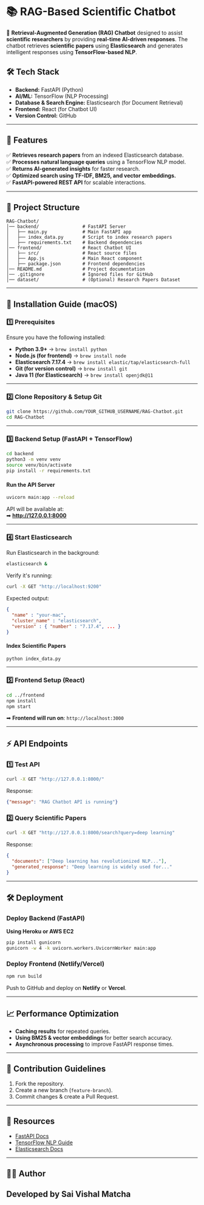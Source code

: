# 📚 RAG-Based Scientific Chatbot

🚀 **Retrieval-Augmented Generation (RAG) Chatbot** designed to assist **scientific researchers** by providing **real-time AI-driven responses**. The chatbot retrieves **scientific papers** using **Elasticsearch** and generates intelligent responses using **TensorFlow-based NLP**.

## **🛠 Tech Stack**
- **Backend:** FastAPI (Python)
- **AI/ML:** TensorFlow (NLP Processing)
- **Database & Search Engine:** Elasticsearch (for Document Retrieval)
- **Frontend:** React (for Chatbot UI)
- **Version Control:** GitHub

---

## **📌 Features**
✅ **Retrieves research papers** from an indexed Elasticsearch database.  
✅ **Processes natural language queries** using a TensorFlow NLP model.  
✅ **Returns AI-generated insights** for faster research.  
✅ **Optimized search using TF-IDF, BM25, and vector embeddings.**  
✅ **FastAPI-powered REST API** for scalable interactions.  

---

## **📂 Project Structure**

```
RAG-Chatbot/
│── backend/                # FastAPI Server
│   ├── main.py             # Main FastAPI app
│   ├── index_data.py       # Script to index research papers
│   ├── requirements.txt    # Backend dependencies
│── frontend/               # React Chatbot UI
│   ├── src/                # React source files
│   ├── App.js              # Main React component
│   ├── package.json        # Frontend dependencies
│── README.md               # Project documentation
│── .gitignore              # Ignored files for GitHub
│── dataset/                # (Optional) Research Papers Dataset
```

---
## **🚀 Installation Guide (macOS)**

### **1️⃣ Prerequisites**
Ensure you have the following installed:
- **Python 3.9+** → `brew install python`
- **Node.js (for frontend)** → `brew install node`
- **Elasticsearch 7.17.4** → `brew install elastic/tap/elasticsearch-full`
- **Git (for version control)** → `brew install git`
- **Java 11 (for Elasticsearch)** → `brew install openjdk@11`

---
### **2️⃣ Clone Repository & Setup Git**
```sh
git clone https://github.com/YOUR_GITHUB_USERNAME/RAG-Chatbot.git
cd RAG-Chatbot
```

---
### **3️⃣ Backend Setup (FastAPI + TensorFlow)**
```sh
cd backend
python3 -m venv venv
source venv/bin/activate
pip install -r requirements.txt
```

#### **Run the API Server**
```sh
uvicorn main:app --reload
```
API will be available at:  
➡ **http://127.0.0.1:8000**

---

### **4️⃣ Start Elasticsearch**
Run Elasticsearch in the background:
```sh
elasticsearch &
```
Verify it's running:
```sh
curl -X GET "http://localhost:9200"
```
Expected output:
```json
{
  "name" : "your-mac",
  "cluster_name" : "elasticsearch",
  "version" : { "number" : "7.17.4", ... }
}
```
#### **Index Scientific Papers**
```sh
python index_data.py
```

---

### **5️⃣ Frontend Setup (React)**
```sh
cd ../frontend
npm install
npm start
```
➡ **Frontend will run on**: `http://localhost:3000`

---

## **⚡ API Endpoints**
### **1️⃣ Test API**
```sh
curl -X GET "http://127.0.0.1:8000/"
```
Response:
```json
{"message": "RAG Chatbot API is running"}
```
### **2️⃣ Query Scientific Papers**
```sh
curl -X GET "http://127.0.0.1:8000/search?query=deep learning"
```
Response:
```json
{
  "documents": ["Deep learning has revolutionized NLP..."],
  "generated_response": "Deep learning is widely used for..."
}
```

---

## **🛠 Deployment**
### **Deploy Backend (FastAPI)**
**Using Heroku or AWS EC2**
```sh
pip install gunicorn
gunicorn -w 4 -k uvicorn.workers.UvicornWorker main:app
```

### **Deploy Frontend (Netlify/Vercel)**
```sh
npm run build
```
Push to GitHub and deploy on **Netlify** or **Vercel**.

---
## **📈 Performance Optimization**
- **Caching results** for repeated queries.
- **Using BM25 & vector embeddings** for better search accuracy.
- **Asynchronous processing** to improve FastAPI response times.

---

## **🤝 Contribution Guidelines**
1. Fork the repository.
2. Create a new branch (`feature-branch`).
3. Commit changes & create a Pull Request.

---

## **🔗 Resources**
- [FastAPI Docs](https://fastapi.tiangolo.com/)
- [TensorFlow NLP Guide](https://www.tensorflow.org/tutorials/text/)
- [Elasticsearch Docs](https://www.elastic.co/guide/en/elasticsearch/)

---

## **👨‍💻 Author**
Developed by **Sai Vishal Matcha**  
---

